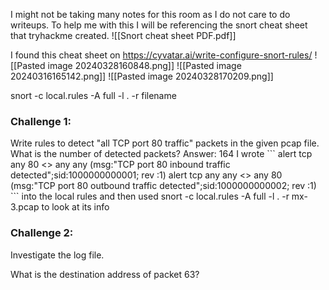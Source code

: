 I might not be taking many notes for this room as I do not care to do writeups.
To help me with this I will be referencing the snort cheat sheet that tryhackme created.
![[Snort cheat sheet PDF.pdf]]

I found this cheat sheet on https://cyvatar.ai/write-configure-snort-rules/
![[Pasted image 20240328160848.png]]
![[Pasted image 20240316165142.png]]
![[Pasted image 20240328170209.png]]


snort -c local.rules -A full -l . -r filename

<h3> Challenge 1: </h3>
Write rules to detect "all TCP port 80 traffic" packets in the given pcap file. 
What is the number of detected packets?
Answer: 164
I wrote 
```
alert tcp any 80 <> any any (msg:"TCP port 80 inbound traffic detected";sid:1000000000001; rev :1)
alert tcp any any <> any 80 (msg:"TCP port 80 outbound traffic detected";sid:1000000000002; rev :1)
```
into the local rules and then used 
snort -c local.rules -A full -l . -r mx-3.pcap
to look at its info

<h3> Challenge 2: </h3> 
Investigate the log file.  

What is the destination address of packet 63?

